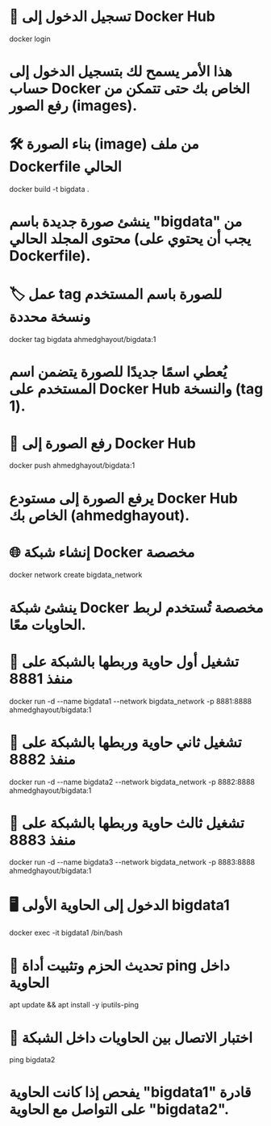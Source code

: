 # 🔐 تسجيل الدخول إلى Docker Hub
docker login
# هذا الأمر يسمح لك بتسجيل الدخول إلى حساب Docker الخاص بك حتى تتمكن من رفع الصور (images).

# 🛠️ بناء الصورة (image) من ملف Dockerfile الحالي
docker build -t bigdata .
# ينشئ صورة جديدة باسم "bigdata" من محتوى المجلد الحالي (يجب أن يحتوي على Dockerfile).

# 🏷️ عمل tag للصورة باسم المستخدم ونسخة محددة
docker tag bigdata ahmedghayout/bigdata:1
# يُعطي اسمًا جديدًا للصورة يتضمن اسم المستخدم على Docker Hub والنسخة (tag 1).

# 🚀 رفع الصورة إلى Docker Hub
docker push ahmedghayout/bigdata:1
# يرفع الصورة إلى مستودع Docker Hub الخاص بك (ahmedghayout).

# 🌐 إنشاء شبكة Docker مخصصة
docker network create bigdata_network
# ينشئ شبكة Docker مخصصة تُستخدم لربط الحاويات معًا.

# 🐳 تشغيل أول حاوية وربطها بالشبكة على منفذ 8881
docker run -d --name bigdata1 --network bigdata_network -p 8881:8888 ahmedghayout/bigdata:1

# 🐳 تشغيل ثاني حاوية وربطها بالشبكة على منفذ 8882
docker run -d --name bigdata2 --network bigdata_network -p 8882:8888 ahmedghayout/bigdata:1

# 🐳 تشغيل ثالث حاوية وربطها بالشبكة على منفذ 8883
docker run -d --name bigdata3 --network bigdata_network -p 8883:8888 ahmedghayout/bigdata:1

# 🖥️ الدخول إلى الحاوية الأولى bigdata1
docker exec -it bigdata1 /bin/bash

# 🔄 تحديث الحزم وتثبيت أداة ping داخل الحاوية
apt update && apt install -y iputils-ping

# 📡 اختبار الاتصال بين الحاويات داخل الشبكة
ping bigdata2
# يفحص إذا كانت الحاوية "bigdata1" قادرة على التواصل مع الحاوية "bigdata2".
